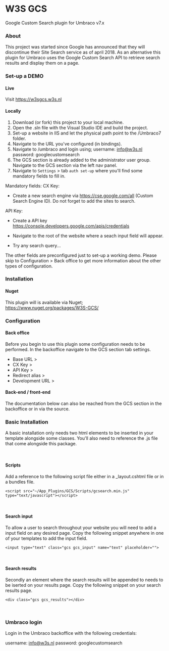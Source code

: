 # W3S GCS
Google Custom Search plugin for Umbraco v7.x

### About
This project was started since Google has announced that they will discontinue their Site Search service as of april 2018. As an alternative this plugin for Umbraco uses the Google Custom Search API to retrieve search results and display them on a page.

### Set-up a DEMO

#### Live
Visit https://w3sgcs.w3s.nl

#### Locally
1. Download (or fork) this project to your local machine.
2. Open the .sln file with the Visual Studio IDE and build the project.
3. Set-up a website in IIS and let the physical path point to the /Umbraco7 folder.
4. Navigate to the URL you've configured (in bindings).
5. Navigate to /umbraco and login using;
    username: info@w3s.nl
    password: googlecustomsearch
6. The GCS section is already added to the administrator user group. 
   Navigate to the GCS section via the left nav panel.
7. Navigate to `Settings` > tab `auth set-up` where you'll find some mandatory fields to fill in.

Mandatory fields:
CX Key:
- Create a new search engine via https://cse.google.com/all (Custom Search Engine ID). Do not forget to add the sites to search.

API Key:
- Create a API key https://console.developers.google.com/apis/credentials

- Navigate to the root of the website where a seach input field will appear. 
- Try any search query...

The other fields are preconfigured just to set-up a working demo.
Please skip to Configuration > Back office to get more information about the other types of configuration.

### Installation
#### Nuget 
This plugin will is available via Nuget; https://www.nuget.org/packages/W3S-GCS/

### Configuration
#### Back office 
Before you begin to use this plugin some configuration needs to be performed. 
In the backoffice navigate to the GCS section tab settings. 

- Base URL        >
- CX Key          >
- API Key         > 
- Redirect alias  >
- Development URL >

#### Back-end / front-end
The documentation below can also be reached from the GCS section in the backoffice or in via the source.

### Basic Installation
A basic installation only needs two html elements to be inserted in your template alongside some classes.
You'll also need to reference the .js file that come alongside this package. 

<br />

#### Scripts
Add a reference to the following script file either in a _layout.cshtml file or in a bundles file.
```
<script src="~/App_Plugins/GCS/Scripts/gcsearch.min.js" type="text/javascript"></script>
```
<br />

#### Search input
To allow a user to search throughout your website you will need to add a input field on any desired page.
Copy the following snippet anywhere in one of your templates to add the input field. 

```
<input type="text" class="gcs gcs_input" name="text" placeholder="">
```
<br />

#### Search results
Secondly an element where the search results will be appended to needs to be iserted on your results page.
Copy the following snippet on your search results page.

```
<div class="gcs gcs_results"></div>
```

<br />

### Umbraco login
Login in the Umbraco backoffice with the following credentials:

username: info@w3s.nl
password: googlecustomsearch
